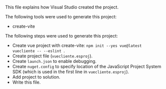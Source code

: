This file explains how Visual Studio created the project.

The following tools were used to generate this project:
- create-vite

The following steps were used to generate this project:
- Create vue project with create-vite: `npm init --yes vue@latest vuecliente -- --eslint `.
- Create project file (`vuecliente.esproj`).
- Create `launch.json` to enable debugging.
- Create `nuget.config` to specify location of the JavaScript Project System SDK (which is used in the first line in `vuecliente.esproj`).
- Add project to solution.
- Write this file.
